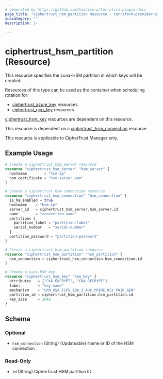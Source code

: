 ```yaml
---
# generated by https://github.com/hashicorp/terraform-plugin-docs
page_title: "ciphertrust_hsm_partition Resource - terraform-provider-ciphertrust"
subcategory: ""
description: |-
  
---
```


# ciphertrust_hsm_partition (Resource)

This resource specifies the Luna-HSM partition in which keys will be created.

Resources of this type can be used as the container when scheduling rotation for:
  - [ciphertrust_azure_key](https://registry.terraform.io/providers/ThalesGroup/ciphertrust/latest/docs/resources/azure_key) resources
 - [ciphertrust_gcp_key](https://registry.terraform.io/providers/ThalesGroup/ciphertrust/latest/docs/resources/gcp_key) resources

[ciphertrust_hsm_key](https://registry.terraform.io/providers/ThalesGroup/ciphertrust/latest/docs/resources/hsm_key) resources are dependent on this resource.

This resource is dependent on a [ciphertrust_hsm_connection](https://registry.terraform.io/providers/ThalesGroup/ciphertrust/latest/docs/resources/hsm_connection) resource.

This resource is applicable to CipherTrust Manager only.

## Example Usage

```terraform
# Create a ciphertrust_hsm_server resource
resource "ciphertrust_hsm_server" "hsm_server" {
  hostname        = "hsm-ip"
  hsm_certificate = "hsm-server.pem"
}

# Create a ciphertrust_hsm_connection resource
resource "ciphertrust_hsm_connection" "hsm_connection" {
  is_ha_enabled = true
  hostname    = "hsm-ip"
  server_id   = ciphertrust_hsm_server.hsm_server.id
  name        = "connection-name"
  partitions {
    partition_label = "partition-label"
    serial_number   = "serial-number"
  }
  partition_password = "partition-password"
}

# Create a ciphertrust_hsm_partition resource
resource "ciphertrust_hsm_partition" "hsm_partition" {
  hsm_connection = ciphertrust_hsm_connection.hsm_connection.id
}

# Create a Luna-HSM key
resource "ciphertrust_hsm_key" "hsm_key" {
  attributes   = ["CKA_ENCRYPT", "CKA_DECRYPT"]
  label        = "key-name"
  mechanism    = "CKM_RSA_FIPS_186_3_AUX_PRIME_KEY_PAIR_GEN"
  partition_id = ciphertrust_hsm_partition.hsm_partition.id
  key_size     = 2048
}
```

<!-- schema generated by tfplugindocs -->
## Schema

### Optional

- `hsm_connection` (String) (Updateable) Name or ID of the HSM connection.

### Read-Only

- `id` (String) CipherTrust HSM partition ID.


